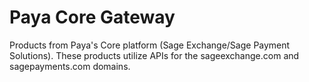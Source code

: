 # Paya Core Gateway
Products from Paya's Core platform (Sage Exchange/Sage Payment Solutions). These products utilize APIs for the sageexchange.com and sagepayments.com domains.
